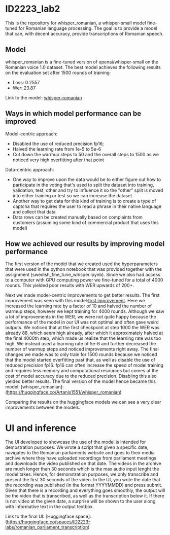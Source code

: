 # ID2223_lab2
This is the repository for whisper_romanian, a whisper-small model fine-tuned for Romanian language processing. The goal is to provide a model that can, with decent accuracy, provide transcriptions of Romanian speech.

## Model 
whisper_romanian is a fine-tuned version of openai/whisper-small on the Romanian voice 1.0 dataset. The best model achieves the following results on the evaluation set after 1500 rounds of training:

- Loss: 0.2557
- Wer: 23.87

Link to the model: [whisper-romanian](https://huggingface.co/Artanis1551/whisper_romanian)

## Ways in which model performance can be improved
Model-centric approach:
  - Disabled the use of reduced precision fp16;
  - Halved the learning rate from 1e-5 to 5e-6
  - Cut down the warmup steps to 50 and the overall steps to 1500 as we noticed very high overfitting after that point

Data-centric approach:
  - One way to improve upon the data would be to either figure out how to participate in the voting that's used to split the dataset into training, validation, test, other and try to influence it so the "other" split is moved into either training or test so we can increase the dataset
  - Another way to get data for this kind of training is to create a type of captcha that requires the user to read a phrase in their native language and collect that data
  - Data rows can be created manually based on complaints from customers (assuming some kind of commercial product that uses this model)


## How we achieved our results by improving model performance
The first version of the model that we created used the hyperparameters that were used in the python notebook that was provided together with the assignment (swedish_fine_tune_whisper.ipynb). Since we also had access to a computer with GPU computing power we fine-tuned for a total of 4000 rounds. This yielded poor results with WER upwards of 200+.

Next we made model-centric improvements to get better results. The first improvement was seen with this model:[first improvement](https://huggingface.co/Artanis1551/whisper_romanian3). Here we increased the learning rate by a factor of 10 and halved the number of warmup steps, however we kept training for 4000 rounds.
Although we saw a lot of improvements in the WER, we were not quite happy because the performance of the model in our UI was not optimal and often gave weird outputs. We noticed that at the first checkpoint at step 1000 the WER was already 88, which seem high already, after which it approximately halved at the final 4000th step, which made us realize that the learning rate was too high. We instead used a learning rate of 5e-6 and further decreased the number of warmup steps and noticed improvements right away. The final changes we made was to only train for 1500 rounds because we noticed that the model started overfitting past that, as well as disable the use of reduced precision fp16. fp16 can often increase the speed of model training and requires less memory and computational resources but comes at the cost of model accuracy due to the reduced precision. Disabling this also yielded better results. The final version of the model hence became this model: [whisper_romanian]:(https://huggingface.co/Artanis1551/whisper_romanian)

Comparing the results on the huggingface models we can see a very clear improvements between the models.


# UI and inference
The UI developed to showcase the use of the model is intended for demostration purposes. We wrote a script that given a specific date, navigates to the Romanian parliaments website and goes to their media archive where they have uploaded recordings from parliament meetings and downloads the video published on that date. The videos in the archive are much longer than 30 seconds which is the max audio input lenght the model takes. Hence, for demonstration purposes, we only transcribe and present the first 30 seconds of the video. In the UI, you write the date that the recording was published (in the format YYYYMMDD) and press submit. Given that there is a recording and everything goes smoothly, the output will be the video that is transcribed, as well as the transcription below it. If there is not video at the given date, a surprise will be shown to the user along with informative text in the output textbox. 

Link to the final UI: [Huggingface space]:(https://huggingface.co/spaces/ID2223-labs/romanian_parliament_transcription)

